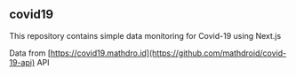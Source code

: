 ## covid19

This repository contains simple data monitoring for Covid-19 using Next.js

Data from [https://covid19.mathdro.id](https://github.com/mathdroid/covid-19-api) API